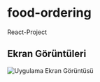 # food-ordering
 React-Project



## Ekran Görüntüleri

![Uygulama Ekran Görüntüsü](./public/images/hanburger.jpg)
